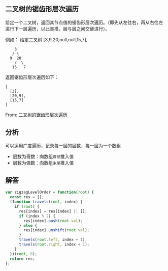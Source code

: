 ## 二叉树的锯齿形层次遍历

给定一个二叉树，返回其节点值的锯齿形层次遍历。（即先从左往右，再从右往左进行下一层遍历，以此类推，层与层之间交替进行）。

例如：
给定二叉树 [3,9,20,null,null,15,7],

```
    3
   / \
  9  20
    /  \
   15   7
```

返回锯齿形层次遍历如下：

```
[
  [3],
  [20,9],
  [15,7]
]
```

From: [二叉树的锯齿形层次遍历](https://leetcode-cn.com/problems/binary-tree-zigzag-level-order-traversal/submissions/)

## 分析

可以运用广度遍历，记录每一层的层数，每一层为一个数组

- 层数为奇数：向数组`首部`推入值
- 层数为偶数：向数组`末尾`推入值

## 解答

```javascript
var zigzagLevelOrder = function(root) {
  const res = [];
  (function travels(root, index) {
    if (root) {
      res[index] = res[index] || [];
      if (index % 2) {
        res[index].push(root.val);
      } else {
        res[index].unshift(root.val);
      }
      travels(root.left, index + 1);
      travels(root.right, index + 1);
    }
  })(root, 0);
  return res;
};
```
